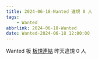 ```yaml
---
title: 2024-06-18-Wanted 違規 0 人
tags:
    - Wanted
abbrlink: 2024-06-18-Wanted
date: Wanted-2024-06-18 12:00:00
---
```

Wanted 板 [板規連結](https://www.ptt.cc/bbs/Wanted/M.1608829773.A.D3B.html)
昨天違規 0 人
